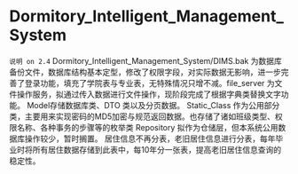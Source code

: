 # Dormitory_Intelligent_Management_System
`说明 on 2.4`
  Dormitory_Intelligent_Management_System/DIMS.bak 为数据库备份文件，数据库结构基本定型，修改了权限字段，对实际数据无影响，进一步完善了登录功能，填充了学院表与专业表，无特殊情况只增不减。file_server 为文件操作服务，拟通过传入数据进行文件操作，现阶段完成了根据字典类替换文字功能。
  Model存储数据库类、DTO 类以及分页数据。
  Static_Class 作为公用部分类，主要用来实现密码的MD5加密与规范返回数据。也存储了诸如班级类型、权限名称、各种事务的步骤等的枚举类
  Repository 拟作为仓储层，但本系统公用数据库操作较少，暂时搁置。
  居住信息不再分表，老旧居住信息进行分表，每年毕业时将所有居住数据存储到此表中，每10年分一张表，提高老旧居住信息查询的稳定性。
